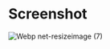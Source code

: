 # Screenshot
![Webp net-resizeimage (7)](https://user-images.githubusercontent.com/43690617/66310479-80356700-e936-11e9-97b3-4d7fe74791c9.jpg)
